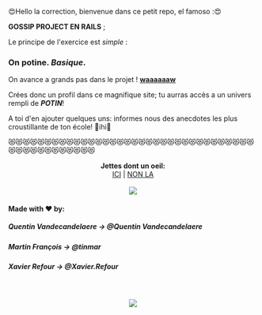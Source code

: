 😍Hello la correction, bienvenue dans ce petit repo, el famoso :😍

**GOSSIP PROJECT EN RAILS** ;

Le principe de l'exercice est *simple* : 

### On potine. *Basique*.

On avance a grands pas dans le projet ! [__waaaaaaw__](https://www.youtube.com/watch?v=OMm1RLF32ig)

Crées donc un profil dans ce magnifique site; tu aurras accès a un univers rempli de __*POTIN*__!

A toi d'en ajouter quelques uns: informes nous des anecdotes les plus croustillante de ton école! 🤩ihi🤩

😻😻😻😻😻😻😻😻😻😻😻😻😻😻😻😻😻😻😻😻😻😻😻😻😻😻😻😻😻😻😻😻😻😻😻😻😻😻😻😻😻😻😻😻😻😻

<p align="center">
  <b>Jettes dont un oeil:</b><br>
  <a href="https://the-gossip-project-app.herokuapp.com/">ICI</a> |
  <a href="https://the-gossip-project-app.herokuapp.com/">NON LA</a>
  <br><br>
  <img src="https://media.giphy.com/media/1xOPLatcVxOVhWXa1s/giphy.gif">
</p>




#### Made with ♥ by:

##### Quentin Vandecandelaere -> @Quentin Vandecandelaere

##### Martin François -> @tinmar

##### Xavier Refour -> @Xavier.Refour




<p align="center">
  <br><br>
  <img src="https://media.giphy.com/media/12alEE2WO4VtMQ/giphy.gif">
</p>
